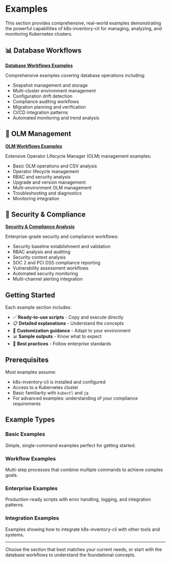 # Examples

This section provides comprehensive, real-world examples demonstrating the powerful capabilities of k8s-inventory-cli for managing, analyzing, and monitoring Kubernetes clusters.

## 📊 Database Workflows

**[Database Workflows Examples](examples/database-workflows.md)**

Comprehensive examples covering database operations including:
- Snapshot management and storage
- Multi-cluster environment management  
- Configuration drift detection
- Compliance auditing workflows
- Migration planning and verification
- CI/CD integration patterns
- Automated monitoring and trend analysis

## 🔧 OLM Management

**[OLM Workflows Examples](examples/olm-workflows.md)**

Extensive Operator Lifecycle Manager (OLM) management examples:
- Basic OLM operations and CSV analysis
- Operator lifecycle management
- RBAC and security analysis
- Upgrade and version management
- Multi-environment OLM management
- Troubleshooting and diagnostics
- Monitoring integration

## 🔐 Security & Compliance

**[Security & Compliance Analysis](examples/security-compliance.md)**

Enterprise-grade security and compliance workflows:
- Security baseline establishment and validation
- RBAC analysis and auditing
- Security context analysis
- SOC 2 and PCI DSS compliance reporting
- Vulnerability assessment workflows
- Automated security monitoring
- Multi-channel alerting integration

## Getting Started

Each example section includes:

- ✅ **Ready-to-use scripts** - Copy and execute directly
- 📋 **Detailed explanations** - Understand the concepts
- 🔧 **Customization guidance** - Adapt to your environment
- 📊 **Sample outputs** - Know what to expect
- 🚨 **Best practices** - Follow enterprise standards

## Prerequisites

Most examples assume:
- k8s-inventory-cli is installed and configured
- Access to a Kubernetes cluster
- Basic familiarity with `kubectl` and `jq`
- For advanced examples: understanding of your compliance requirements

## Example Types

### Basic Examples
Simple, single-command examples perfect for getting started.

### Workflow Examples  
Multi-step processes that combine multiple commands to achieve complex goals.

### Enterprise Examples
Production-ready scripts with error handling, logging, and integration patterns.

### Integration Examples
Examples showing how to integrate k8s-inventory-cli with other tools and systems.

---

Choose the section that best matches your current needs, or start with the database workflows to understand the foundational concepts.
